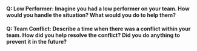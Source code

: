 
#### Q: Low Performer: Imagine you had a low performer on your team. How would you handle the situation? What would you do to help them?


#### Q: Team Conflict: Describe a time when there was a conflict within your team. How did you help resolve the conflict? Did you do anything to prevent it in the future?

